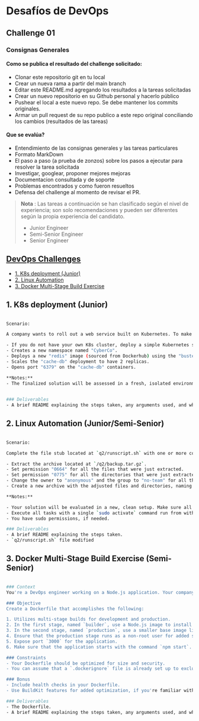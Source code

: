 # Desafíos de DevOps
## Challenge 01

### Consignas Generales
#### Como se publica el resultado del challenge solicitado: 
- Clonar este repositorio git en tu local
- Crear un nueva rama a partir del main branch
- Editar este README.md agregando los resultados a la tareas solicitadas
- Crear un nuevo repositorio en su Github personal y hacerlo público
- Pushear el local a este nuevo repo. Se debe mantener los commits originales.
- Armar un pull request de su repo publico a este repo original conciliando los cambios (resultados de las tareas)

#### Que se evalúa?

- Entendimiento de las consignas generales y las tareas particulares
- Formato MarkDown
- El paso a paso (a prueba de zonzos) sobre los pasos a ejecutar para resolver la tarea solicitada
- Investigar, googlear, proponer mejores mejoras
- Documentacion consultada y de soporte
- Problemas encontrados y como fueron resueltos
- Defensa del challenge al momento de revisar el PR.


> **Nota** : Las tareas a continuación se han clasificado según el nivel de experiencia; son solo recomendaciones y pueden ser diferentes según la propia experiencia del candidato.
> - Junior Engineer
> - Semi-Senior Engineer
> - Senior Engineer


## [DevOps Challenges](#devops-challenges)
  - [1. K8s deployment (Junior)](#1-k8s-deployment-junior)
  - [2. Linux Automation](#2-linux-automation)
  - [3. Docker Multi-Stage Build Exercise](#3-docker-multi-stage-build-exercise)


## 1. K8s deployment (Junior)

```bash

Scenario:

A company wants to roll out a web service built on Kubernetes. To make this happen, complete a file stub located at /home/ubuntu/tech-vault-q1/special-definition.yml with the steps that do the following:

- If you do not have your own K8s cluster, deploy a simple Kubernetes solution on your local machine. Document step by step. Examples: Minikube, Microk8s, Kind, K3, etc. 
- Creates a new namespace named "CyberCo".
- Deploys a new "redis" image (sourced from Dockerhub) using the "buster" tag, under a deployment named "cache-db", within the "CyberCo" namespace.
- Scales the "cache-db" deployment to have 2 replicas.
- Opens port "6379" on the "cache-db" containers.

**Notes:**
- The finalized solution will be assessed in a fresh, isolated environment. 

 
### Deliverables
- A brief README explaining the steps taken, any arguments used, and why you chose a particular Kubernetes distribution.

```

## 2. Linux Automation (Junior/Semi-Senior)

```bash

Scenario:

Complete the file stub located at `q2/runscript.sh` with one or more commands to achieve the following tasks:

- Extract the archive located at `/q2/backup.tar.gz`.
- Set permission "0664" for all the files that were just extracted.
- Set permission "0775" for all the directories that were just extracted.
- Change the owner to "anonymous" and the group to "no-team" for all the extracted files and directories.
- Create a new archive with the adjusted files and directories, naming it `/tmp/fixed-archive.tar.gz`.

**Notes:**

- Your solution will be evaluated in a new, clean setup. Make sure all work is performed in the `/q2` directory.
- Execute all tasks with a single `sudo activate` command run from within the question directory. (Hint: use alias)
- You have sudo permissions, if needed.

### Deliverables
- A brief README explaining the steps taken.
- `q2/runscript.sh` file modified 

```

## 3. Docker Multi-Stage Build Exercise (Semi-Senior)

```bash

### Context
You're a DevOps engineer working on a Node.js application. Your company is keen on optimising Docker images for production use.

### Objective
Create a Dockerfile that accomplishes the following:

1. Utilizes multi-stage builds for development and production.
2. In the first stage, named `builder`, use a Node.js image to install all dependencies and build the application. Assume that the build command is `npm run build`.
3. In the second stage, named `production`, use a smaller base image like `node:alpine` to set up the production environment. Copy only the essential files and folders from the `builder` stage.
4. Ensure that the production stage runs as a non-root user for added security.
5. Expose port `3000` for the application.
6. Make sure that the application starts with the command `npm start`.

### Constraints
- Your Dockerfile should be optimized for size and security.
- You can assume that a `.dockerignore` file is already set up to exclude unnecessary files.

### Bonus
- Include health checks in your Dockerfile.
- Use BuildKit features for added optimization, if you're familiar with them.

### Deliverables
- The Dockerfile.
- A brief README explaining the steps taken, any arguments used, and why you chose a particular base image or strategy.

```